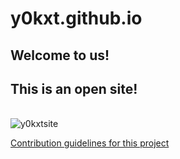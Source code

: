 # y0kxt.github.io

<div class="text-center">
  <h2>Welcome to us!</h2>
  <h2>This is an open site!</h2>
  <br/>

  <img src="{{ 'assets/img/y0kxtsite.png' | relative_url }}" alt="y0kxtsite" />
</div>

[Contribution guidelines for this project](docs/CONTRIBUTING.md)
